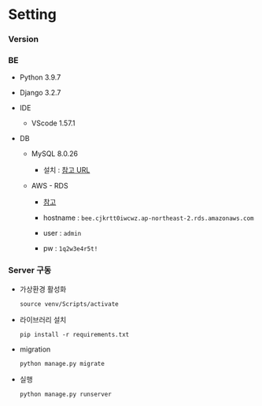 # Setting

### Version

### BE

- Python 3.9.7
- Django 3.2.7

- IDE
  - VScode 1.57.1

- DB
  - MySQL 8.0.26
    - 설치 : [참고 URL](https://velog.io/@joajoa/MySQL-%EB%8B%A4%EC%9A%B4%EB%A1%9C%EB%93%9C-%EB%B0%8F-%EC%84%A4%EC%B9%98-%EB%B0%A9%EB%B2%95)

  - AWS - RDS 

    - [참고](https://designdevelop.tistory.com/68)

    - hostname : `bee.cjkrtt0iwcwz.ap-northeast-2.rds.amazonaws.com`
    - user : `admin`
    - pw : `1q2w3e4r5t!`




### Server 구동

- 가상환경 활성화

  ```
  source venv/Scripts/activate
  ```

  

- 라이브러리 설치

  ```
  pip install -r requirements.txt
  ```



- migration

  ```
  python manage.py migrate
  ```

  

- 실행

  ```
  python manage.py runserver
  ```



